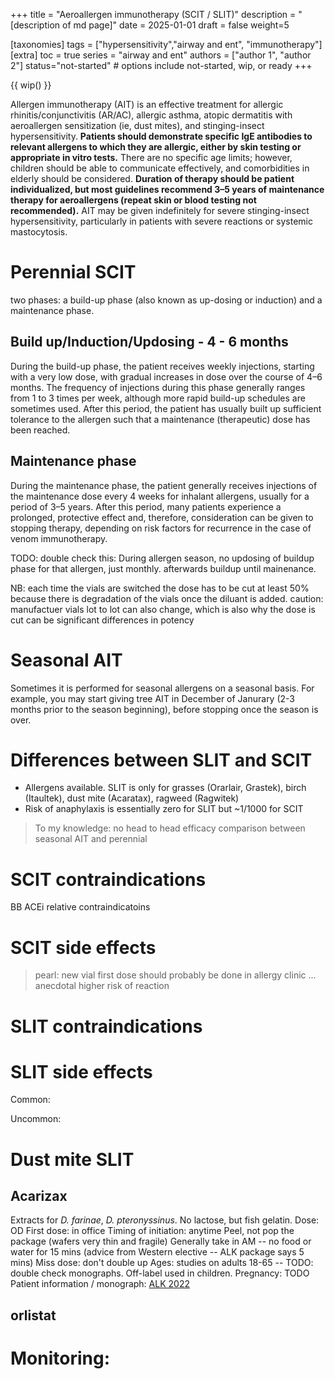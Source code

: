 +++
title = "Aeroallergen immunotherapy (SCIT / SLIT)"
description = "[description of md page]"
date = 2025-01-01
draft = false
weight=5


[taxonomies]
tags = ["hypersensitivity","airway and ent", "immunotherapy"]
[extra]
toc = true
series = "airway and ent"
authors = ["author 1", "author 2"]
status="not-started" # options include not-started, wip, or ready
+++

{{ wip() }}

<div class="blur-container">

Allergen immunotherapy (AIT) is an effective treatment for allergic rhinitis/conjunctivitis (AR/AC), allergic asthma, atopic dermatitis with aeroallergen sensitization (ie, dust mites), and stinging-insect hypersensitivity. **Patients should demonstrate specific IgE antibodies to relevant allergens to which they are allergic, either by skin testing or appropriate in vitro tests.** There are no specific age limits; however, children should be able to communicate effectively, and comorbidities in elderly should be considered. **Duration of therapy should be patient individualized, but most guidelines recommend 3–5 years of maintenance therapy for aeroallergens (repeat skin or blood testing not recommended).** AIT may be given indefinitely for severe stinging-insect hypersensitivity, particularly in patients with severe reactions or systemic mastocytosis.

# Perennial SCIT

two phases: a build-up phase (also known as up-dosing or induction) and a maintenance phase.

## Build up/Induction/Updosing - 4 - 6 months

During the build-up phase, the patient receives weekly injections, starting with a very low dose, with gradual increases in dose over the course of 4–6 months. The frequency of injections during this phase generally ranges from 1 to 3 times per week, although more rapid build-up schedules are sometimes used. After this period, the patient has usually built up sufficient tolerance to the allergen such that a maintenance (therapeutic) dose has been reached.

## Maintenance phase

During the maintenance phase, the patient generally receives injections of the maintenance dose every 4 weeks for inhalant allergens, usually for a period of 3–5 years. After this period, many patients experience a prolonged, protective effect and, therefore, consideration can be given to stopping therapy, depending on risk factors for recurrence in the case of venom immunotherapy.

TODO: double check this: During allergen season, no updosing of buildup phase for that allergen, just monthly. afterwards buildup until mainenance.

NB: each time the vials are switched the dose has to be cut at least 50% because there is degradation of the vials once the diluant is added.
caution: manufactuer vials lot to lot can also change, which is also why the dose is cut
can be significant differences in potency

# Seasonal AIT

Sometimes it is performed for seasonal allergens on a seasonal basis. For example, you may start giving tree AIT in December of Janurary (2-3 months prior to the season beginning), before stopping once the season is over.

# Differences between SLIT and SCIT

- Allergens available. SLIT is only for grasses (Orarlair, Grastek), birch (Itaultek), dust mite (Acaratax), ragweed (Ragwitek)
- Risk of anaphylaxis is essentially zero for SLIT but ~1/1000 for SCIT

> To my knowledge: no head to head efficacy comparison between seasonal AIT and perennial

# SCIT contraindications

BB ACEi relative contraindicatoins

# SCIT side effects

> pearl:
> new vial first dose should probably be done in allergy clinic ... anecdotal higher risk of reaction

# SLIT contraindications

# SLIT side effects

Common:

Uncommon:

# Dust mite SLIT

## Acarizax

Extracts for _D. farinae_, _D. pteronyssinus_. No lactose, but fish gelatin.
Dose: OD
First dose: in office
Timing of initiation: anytime
Peel, not pop the package (wafers very thin and fragile)
Generally take in AM -- no food or water for 15 mins (advice from Western elective -- ALK package says 5 mins)
Miss dose: don't double up
Ages: studies on adults 18-65 -- TODO: double check monographs. Off-label used in children.
Pregnancy: TODO
Patient information / monograph: [ALK 2022](/monographs/acarizax_2022_1.pdf)

## orlistat

# Monitoring:

</div>
